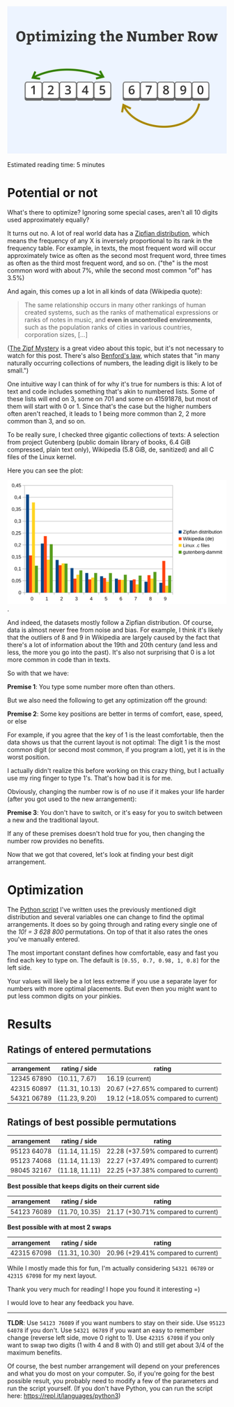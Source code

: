 ![Optimizing the number row folder image](folder.png)

Estimated reading time: 5 minutes

# Potential or not

What's there to optimize? Ignoring some special cases, aren't all 10 digits used approximately equally?

It turns out no. A lot of real world data has a [Zipfian distribution](https://en.wikipedia.org/wiki/Zipf%27s_law), which means the frequency of any X is inversely proportional to its rank in the frequency table. For example, in texts, the most frequent word will occur approximately twice as often as the second most frequent word, three times as often as the third most frequent word, and so on. ("the" is the most common word with about 7%, while the second most common "of" has 3.5%)

And again, this comes up a lot in all kinds of data (Wikipedia quote):

> The same relationship occurs in many other rankings of human created systems, such as the ranks of mathematical expressions or ranks of notes in music, and **even in uncontrolled environments**, such as the population ranks of cities in various countries, corporation sizes, [...]

([The Zipf Mystery](https://www.youtube.com/watch?v=fCn8zs912OE) is a great video about this topic, but it's not necessary to watch for this post. There's also [Benford's law](https://en.wikipedia.org/wiki/Benford's_law), which states that "in many naturally occurring collections of numbers, the leading digit is likely to be small.")

One intuitive way I can think of for why it's true for numbers is this: A lot of text and code includes something that's akin to numbered lists. Some of these lists will end on 3, some on 701 and some on 41591878, but most of them will start with 0 or 1. Since that's the case but the higher numbers often aren't reached, it leads to 1 being more common than 2, 2 more common than 3, and so on.

To be really sure, I checked three gigantic collections of texts: A selection from project Gutenberg (public domain library of books, 6.4 GiB compressed, plain text only), Wikipedia (5.8 GiB, de, sanitized) and all C files of the Linux kernel. 

Here you can see the plot: 

![Plot that shows how the aforementioned data is mostly Zipfian](digit_frequencies.png). 

And indeed, the datasets mostly follow a Zipfian distribution. Of course, data is almost never free from noise and bias. For example, I think it's likely that the outliers of 8 and 9 in Wikipedia are largely caused by the fact that there's a lot of information about the 19th and 20th century (and less and less, the more you go into the past). It's also not surprising that 0 is a lot more common in code than in texts.

So with that we have:

**Premise 1**: You type some number more often than others.

But we also need the following to get any optimization off the ground:

**Premise 2**: Some key positions are better in terms of comfort, ease, speed, or else

For example, if you agree that the key of 1 is the least comfortable, then the data shows us that the current layout is not optimal: The digit 1 is the most common digit (or second most common, if you program a lot), yet it is in the worst position. 

I actually didn't realize this before working on this crazy thing, but I actually use my ring finger to type 1's. That's how bad it is for me.

Obviously, changing the number row is of no use if it makes your life harder (after you got used to the new arrangement):

**Premise 3**: You don't have to switch, or it's easy for you to switch between a new and the traditional layout.

If any of these premises doesn't hold true for you, then changing the number row provides no benefits.

Now that we got that covered, let's look at finding your best digit arrangement. 
 

# Optimization
The [Python script](find_optimal_num_rows.py) I've written uses the previously mentioned digit distribution and several variables one can change to find the optimal arrangements. It does so by going through and rating every single one of the *10! = 3 628 800* permutations. On top of that it also rates the ones you've manually entered.

The most important constant defines how comfortable, easy and fast you find each key to type on. The default is `[0.55, 0.7, 0.98, 1, 0.8]` for the left side.

Your values will likely be a lot less extreme if you use a separate layer for numbers with more optimal placements. But even then you might want to put less common digits on your pinkies.


# Results
## Ratings of entered permutations

| arrangement | rating / side  | rating                              |
|-------------|----------------|-------------------------------------|
| 12345 67890 | (10.11, 7.67)  | 16.19 (current)                     |
| 42315 60897 | (11.31, 10.13) | 20.67 (+27.65% compared to current) |
| 54321 06789 | (11.23, 9.20)  | 19.12 (+18.05% compared to current) |
    
## Ratings of best possible permutations
   
| arrangement | rating / side  | rating                              |
|-------------|----------------|-------------------------------------|
| 95123 64078 | (11.14, 11.15) | 22.28 (+37.59% compared to current) |
| 95123 74068 | (11.14, 11.13) | 22.27 (+37.49% compared to current) |
| 98045 32167 | (11.18, 11.11) | 22.25 (+37.38% compared to current) |
    
**Best possible that keeps digits on their current side**

| arrangement | rating / side  | rating                              |
|-------------|----------------|-------------------------------------|
| 54123 76089 | (11.70, 10.35) | 21.17 (+30.71% compared to current) |
    
**Best possible with at most 2 swaps**

| arrangement | rating / side  | rating                              |
|-------------|----------------|-------------------------------------|
| 42315 67098 | (11.31, 10.30) | 20.96 (+29.41% compared to current) |

While I mostly made this for fun, I'm actually considering `54321 06789` or `42315 67098` for my next layout.

Thank you very much for reading! I hope you found it interesting =)

I would love to hear any feedback you have.

---

**TLDR**: Use `54123 76089` if you want numbers to stay on their side. Use `95123 64078` if you don't. Use `54321 06789` if you want an easy to remember change (reverse left side, move 0 right to 1). Use `42315 67098` if you only want to swap two digits (1 with 4 and 8 with 0) and still get about 3/4 of the maximum benefits.

Of course, the best number arrangement will depend on your preferences and what you do most on your computer. So, if you're going for the best possible result, you probably need to modify a few of the parameters and run the script yourself. (If you don't have Python, you can run the script here: https://repl.it/languages/python3)